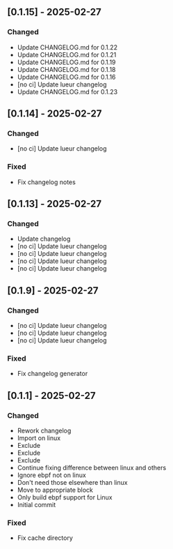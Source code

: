 ## [0.1.15] - 2025-02-27

### Changed

- Update CHANGELOG.md for 0.1.22
- Update CHANGELOG.md for 0.1.21
- Update CHANGELOG.md for 0.1.19
- Update CHANGELOG.md for 0.1.18
- Update CHANGELOG.md for 0.1.16
- [no ci] Update lueur changelog
- Update CHANGELOG.md for 0.1.23

## [0.1.14] - 2025-02-27

### Changed

- [no ci] Update lueur changelog

### Fixed

- Fix changelog notes

## [0.1.13] - 2025-02-27

### Changed

- Update changelog
- [no ci] Update lueur changelog
- [no ci] Update lueur changelog
- [no ci] Update lueur changelog
- [no ci] Update lueur changelog

## [0.1.9] - 2025-02-27

### Changed

- [no ci] Update lueur changelog
- [no ci] Update lueur changelog
- [no ci] Update lueur changelog

### Fixed

- Fix changelog generator

## [0.1.1] - 2025-02-27

### Changed

- Rework changelog
- Import on linux
- Exclude
- Exclude
- Exclude
- Continue fixing difference between linux and others
- Ignore ebpf not on linux
- Don't need those elsewhere than linux
- Move to appropriate block
- Only build ebpf support for Linux
- Initial commit

### Fixed

- Fix cache directory

